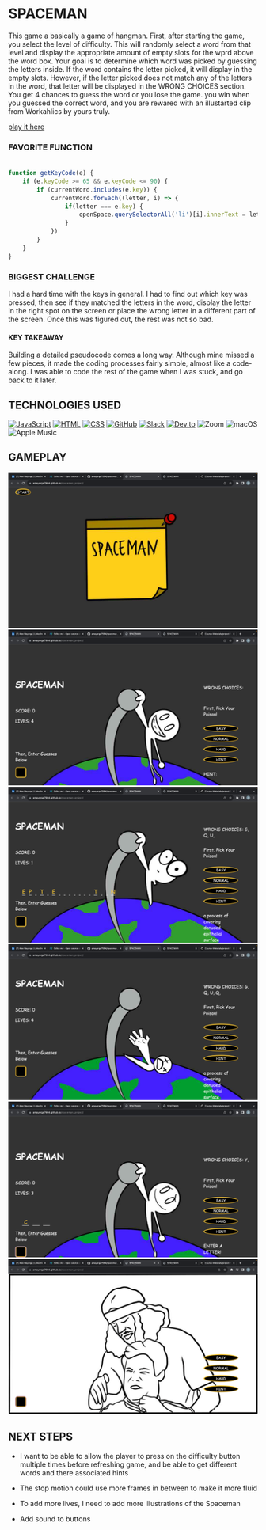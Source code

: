 # SPACEMAN

This game a basically a game of hangman. First, after starting the game, you select the level of difficulty. This will randomly select a word from that level and display the appropriate amount of empty slots for the wprd above the word box. Your goal is to determine which word was picked by guessing the letters inside. If the word contains the letter picked, it will display in the empty slots. However, if the letter picked does not match any of the letters in the word, that letter will be displayed in the WRONG CHOICES section. You get 4 chances to guess the word or you lose the game. you win when you guessed the correct word, and you are rewared with an illustarted clip from Workahlics by yours truly. 

[play it here](https://amayorga7904.github.io/spaceman_project/)

### FAVORITE FUNCTION 

```js

function getKeyCode(e) {
    if (e.keyCode >= 65 && e.keyCode <= 90) {
        if (currentWord.includes(e.key)) {
            currentWord.forEach((letter, i) => {
                if(letter === e.key) {
                    openSpace.querySelectorAll('li')[i].innerText = letter.toUpperCase()
                }
            })
        }
    }
}
```

### BIGGEST CHALLENGE

I had a hard time with the keys in general. I had to find out which key was pressed, then see if they matched the letters in the word, display the letter in the right spot on the screen or place the wrong letter in a different part of the screen. Once this was figured out, the rest was not so bad. 

#### KEY TAKEAWAY

Building a detailed pseudocode comes a long way. Although mine missed a few pieces, it made the coding processes fairly simple, almost like a code-along. I was able to code the rest of the game when I was stuck, and go back to it later.

## TECHNOLOGIES USED 
[![JavaScript](https://img.shields.io/badge/JavaScript-ES6-yellow)](https://developer.mozilla.org/en-US/docs/Web/JavaScript)
[![HTML](https://img.shields.io/badge/HTML-5-orange)](https://developer.mozilla.org/en-US/docs/Web/HTML)
[![CSS](https://img.shields.io/badge/CSS-3-blue)](https://developer.mozilla.org/en-US/docs/Web/CSS)
[![GitHub](https://img.shields.io/badge/GitHub-Version%20Control-lightgrey)](https://github.com/)
[![Slack](https://img.shields.io/badge/Slack-Communication-brightgreen)](https://slack.com/)
[![Dev.to](https://img.shields.io/badge/Dev.to-Community-orange)](https://dev.to/)
![Zoom](https://img.shields.io/badge/Zoom-2D8CFF?style=for-the-badge&logo=zoom&logoColor=white)
![macOS](https://img.shields.io/badge/mac%20os-000000?style=for-the-badge&logo=apple&logoColor=white)
![Apple Music](https://img.shields.io/badge/apple%20music-F34E68?style=for-the-badge&logo=apple%20music&logoColor=white)


## GAMEPLAY

![STARTSCREEN](screenshots/Screenshot%202023-09-28%20at%209.53.14%20AM.png)
![HOMESCREEN](screenshots/Screenshot%202023-09-28%20at%209.52.50%20AM.png)
![GAMEPLAY](screenshots/Screenshot%202023-09-28%20at%209.54.42%20AM.png)
![LOSER-SCREEN](screenshots/Screenshot%202023-09-28%20at%209.55.09%20AM.png)
![ANOTHER-GAMEPLAY](screenshots/Screenshot%202023-09-28%20at%209.56.07%20AM.png)
![WINNER-SCREEN](screenshots/Screenshot%202023-09-28%20at%209.56.24%20AM.png)


## NEXT STEPS

* I want to be able to allow the player to press on the difficulty button multiple times before refreshing game, and be able to get different words and there associated hints

* The stop motion could use more frames in between to make it more fluid 

* To add more lives, I need to add more illustrations of the Spaceman

* Add sound to buttons